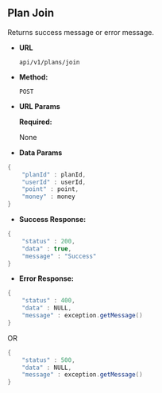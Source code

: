 
**Plan Join**
----
  Returns success message or error message.

* **URL**

  `api/v1/plans/join`

* **Method:**

  `POST`
  
* **URL Params**
   
   **Required:**
   
   None
   
* **Data Params**

```java
{
    "planId" : planId,
    "userId" : userId,
    "point" : point,
    "money" : money
}
```



* **Success Response:**

```java
{
    "status" : 200,
    "data" : true,
    "message" : "Success"
}
```

* **Error Response:**

```java
{
    "status" : 400,
    "data" : NULL,
    "message" : exception.getMessage()
}
```

OR

```java
{
    "status" : 500,
    "data" : NULL,
    "message" : exception.getMessage()
}
```

